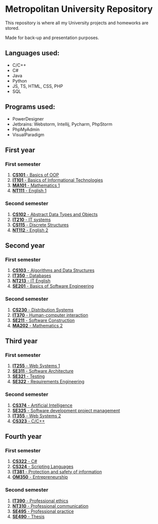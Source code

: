 # Metropolitan University Repository

This repository is where all my University projects and homeworks are stored.

Made for back-up and presentation purposes.

## Languages used:

- C/C++
- C#
- Java
- Python
- JS, TS, HTML, CSS, PHP
- SQL

## Programs used:
- PowerDesigner
- Jetbrains: Webstorm, Intellij, Pycharm, PhpStorm
- PhpMyAdmin
- VisualParadigm

## First year

### First semester

1. [**CS101** - Basics of OOP](https://github.com/yxngalex/uni/tree/master/CS101)
2. [**IT101** - Basics of Informational Technologies](https://github.com/yxngalex/uni/tree/master/IT101)
3. [**MA101** - Mathematics 1](#)
4. [**NT111** - English 1](https://github.com/yxngalex/uni/tree/master/NT111)

### Second semester

1. [**CS102** - Abstract Data Types and Objects](https://github.com/yxngalex/uni/tree/master/CS102)
2. [**IT210** - IT systems](https://github.com/yxngalex/uni/tree/master/IT210)
3. [**CS115** - Discrete Structures](https://github.com/yxngalex/uni/tree/master/CS115)
4. [**NT112** - English 2](https://github.com/yxngalex/uni/tree/master/NT112)

## Second year

### First semester

1. [**CS103** - Algorithms and Data Structures](https://github.com/yxngalex/uni/tree/master/CS103)
2. [**IT350** - Databases](https://github.com/yxngalex/uni/tree/master/IT350)
3. [**NT213** - IT English](https://github.com/yxngalex/uni/tree/master/NT213)
4. [**SE201** - Basics of Software Engineering](https://github.com/yxngalex/uni/tree/master/SE201)

### Second semester

1. [**CS230** - Distribution Systems](https://github.com/yxngalex/uni/tree/master/CS230)
2. [**IT370** - Human-computer interaction](https://github.com/yxngalex/uni/tree/master/IT370)
3. [**SE211** - Software Construction](https://github.com/yxngalex/uni/tree/master/SE211)
4. [**MA202** - Mathematics 2](https://github.com/yxngalex/uni/tree/master/MA202)

## Third year

### First semester

1. [**IT255** - Web Systems 1](https://github.com/yxngalex/uni/tree/master/IT255)
2. [**SE311** - Software Architecture](https://github.com/yxngalex/uni/tree/master/SE311)
3. [**SE321** - Testing](https://github.com/yxngalex/uni/tree/master/SE321)
4. [**SE322** - Requirements Engineering](https://github.com/yxngalex/uni/tree/master/SE322)

### Second semester

1. [**CS374** - Artificial Intelligence](https://github.com/yxngalex/uni/tree/master/CS374)
2. [**SE325** - Software development project management](https://github.com/yxngalex/uni/tree/master/SE325)
3. [**IT355** - Web Systems 2](https://github.com/yxngalex/uni/tree/master/IT355)
4. [**CS323** - C/C++](https://github.com/yxngalex/uni/tree/master/CS323)

## Fourth year

### First semester

1. [**CS322** - C#](https://github.com/yxngalex/uni/tree/master/CS322)
2. [**CS324** - Scripting Languages](https://github.com/yxngalex/uni/tree/master/CS324)
3. [**IT381** - Protection and safety of information](https://github.com/yxngalex/uni/tree/master/IT381)
4. [**OM350** - Entrepreneurship](https://github.com/yxngalex/uni/tree/master/OM350)


### Second semester

1. [**IT390** - Professional ethics](https://github.com/yxngalex/uni/tree/master/IT390)
2. [**NT310** - Professional communication](https://github.com/yxngalex/uni/tree/master/NT310)
3. [**SE495** - Professional practice](#)
4. [**SE490** - Thesis](https://github.com/yxngalex/uni/tree/master/SE490)



